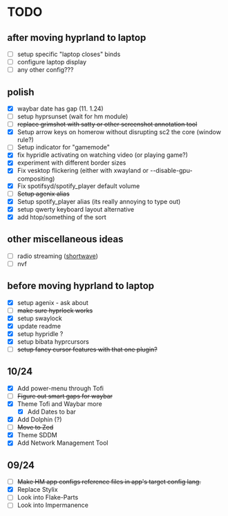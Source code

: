 # TODO

## after moving hyprland to laptop

- [ ] setup specific "laptop closes" binds
- [ ] configure laptop display
- [ ] any other config???

## polish

- [x] waybar date has gap (11. 1.24)
- [ ] setup hyprsunset (wait for hm module)
- [ ] ~~replace grimshot with satty or other screenshot annotation tool~~
- [x] Setup arrow keys on homerow without disrupting sc2 the core (window rule?)
- [ ] Setup indicator for "gamemode"
- [x] fix hypridle activating on watching video (or playing game?)
- [x] experiment with different border sizes
- [x] Fix vesktop flickering (either with xwayland or --disable-gpu-compositing)
- [x] Fix spotifsyd/spotify_player default volume
- [ ] ~~Setup agenix alias~~
- [x] Setup spotify_player alias (its really annoying to type out)
- [x] setup qwerty keyboard layout alternative
- [x] add htop/something of the sort

## other miscellaneous ideas

- [ ] radio streaming ([shortwave](https://www.youtube.com/watch?v=Fnei-yR44UM))
- [ ] nvf

## before moving hyprland to laptop

- [x] setup agenix - ask about
- [ ] ~~make sure hyprlock works~~
- [x] setup swaylock
- [x] update readme
- [x] setup hypridle ?
- [x] setup bibata hyprcursors
- [ ] ~~setup fancy cursor features with that one plugin?~~

## 10/24

- [x] Add power-menu through Tofi
- [ ] ~~Figure out smart gaps for waybar~~
- [x] Theme Tofi and Waybar more
  - [x] Add Dates to bar
- [x] Add Dolphin (?)
- [ ] ~~Move to Zed~~
- [x] Theme SDDM
- [x] Add Network Management Tool

## 09/24

- [ ] ~~Make HM app configs reference files in app's target config lang.~~
- [x] Replace Stylix
- [ ] Look into Flake-Parts
- [ ] Look into Impermanence
